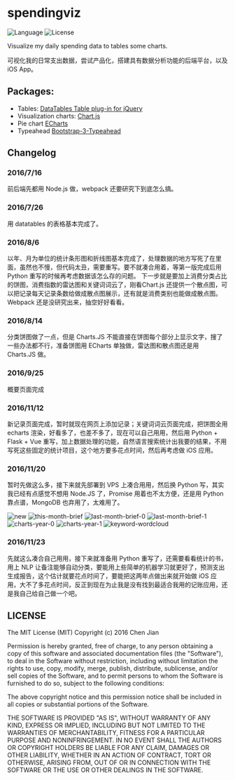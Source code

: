 # spendingviz
![Language](https://img.shields.io/badge/language-Node.js-brightgreen.svg?style=flat-square) ![License](https://img.shields.io/badge/license-MIT-blue.svg?style=flat-square)

Visualize my daily spending data to tables some charts.

可视化我的日常支出数据，尝试产品化，搭建具有数据分析功能的后端平台，以及 iOS App。

## Packages:
- Tables: [DataTables Table plug-in for jQuery](https://www.datatables.net/)
- Visualization charts: [Chart.js](https://github.com/nnnick/Chart.js)
- Pie chart [ECharts](https://github.com/ecomfe/echarts)
- Typeahead [Bootstrap-3-Typeahead](https://github.com/bassjobsen/Bootstrap-3-Typeahead)

## Changelog

### 2016/7/16
前后端先都用 Node.js 做，webpack   还要研究下到底怎么搞。


### 2016/7/26
用 datatables 的表格基本完成了。


### 2016/8/6
以年、月为单位的统计条形图和折线图基本完成了，处理数据的地方写死了在里面，虽然也不慢，但代码太丑，需要重写。要不就凑合用着，等第一版完成后用 Python 重写的时候再考虑数据该怎么存的问题。
下一步就是要加上消费分类占比的饼图，消费指数的雷达图和关键词词云了，刚看Chart.js 还提供一个散点图，可以把记录每天记录条数给做成散点图展示，还有就是消费类别也能做成散点图。
Webpack 还是没研究出来，抽空好好看看。


### 2016/8/14
分类饼图做了一点，但是 Charts.JS 不能直接在饼图每个部分上显示文字，搜了一些办法都不行，准备饼图用 ECharts 单独做，雷达图和散点图还是用 Charts.JS 做。


### 2016/9/25
概要页面完成


### 2016/11/12
新记录页面完成，暂时就现在网页上添加记录；关键词词云页面完成，把饼图全用 echarts 渲染，好看多了，也差不多了，现在可以自己用用，然后用 Python + Flask + Vue 重写，加上数据处理的功能，自然语言搜索统计出我要的结果，不用写死这些固定的统计项目，这个地方要多花点时间，然后再考虑做 iOS 应用。


### 2016/11/20
暂时先做这么多，接下来就先部署到 VPS 上凑合用用，然后换 Python 写，其实我已经有点感觉不想用 Node.JS 了，Promise 用着也不太方便，还是用 Python 靠点谱，MongoDB 也弃用了，太难用了。


![new](https://breakwire.me/images/spendingviz/new.png)
![this-month-brief](https://breakwire.me/images/spendingviz/this-month-brief.png)
![last-month-brief-0](https://breakwire.me/images/spendingviz/last-month-brief-0.png)
![last-month-brief-1](https://breakwire.me/images/spendingviz/last-month-brief-1.png)
![charts-year-0](https://breakwire.me/images/spendingviz/charts-year-0.png)
![charts-year-1](https://breakwire.me/images/spendingviz/charts-year-1.png)
![keyword-wordcloud](https://breakwire.me/images/spendingviz/keyword-wordcloud.png)


### 2016/11/23
先就这么凑合自己用用，接下来就准备用 Python 重写了，还需要看看统计的书，用上 NLP 让备注能够自动分类，要能用上些简单的机器学习就更好了，预测支出生成报告，这个估计就要花点时间了，要能把这两年点做出来就开始做 iOS 应用，大不了多花点时间，反正到现在为止我是没有找到最适合我用的记账应用，还是我自己给自己做一个吧。


## LICENSE
The MIT License (MIT)
Copyright (c) 2016 Chen Jian

Permission is hereby granted, free of charge, to any person obtaining a copy
of this software and associated documentation files (the "Software"), to deal
in the Software without restriction, including without limitation the rights
to use, copy, modify, merge, publish, distribute, sublicense, and/or sell
copies of the Software, and to permit persons to whom the Software is
furnished to do so, subject to the following conditions:

The above copyright notice and this permission notice shall be included in all
copies or substantial portions of the Software.

THE SOFTWARE IS PROVIDED "AS IS", WITHOUT WARRANTY OF ANY KIND,
EXPRESS OR IMPLIED, INCLUDING BUT NOT LIMITED TO THE WARRANTIES OF
MERCHANTABILITY, FITNESS FOR A PARTICULAR PURPOSE AND NONINFRINGEMENT.
IN NO EVENT SHALL THE AUTHORS OR COPYRIGHT HOLDERS BE LIABLE FOR ANY CLAIM,
DAMAGES OR OTHER LIABILITY, WHETHER IN AN ACTION OF CONTRACT, TORT OR
OTHERWISE, ARISING FROM, OUT OF OR IN CONNECTION WITH THE SOFTWARE OR THE USE
OR OTHER DEALINGS IN THE SOFTWARE.


